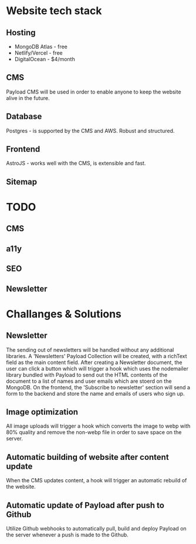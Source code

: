 # Website tech stack

## Hosting

- MongoDB Atlas - free
- Netlify/Vercel - free
- DigitalOcean - $4/month

## CMS

Payload CMS will be used in order to enable anyone to keep the website alive in
the future.

## Database

Postgres - is supported by the CMS and AWS. Robust and structured.

## Frontend

AstroJS - works well with the CMS, is extensible and fast.

## Sitemap

<about-us>
    <jonang-choeling-history />
    <teachers />
    <curriculum />
    <our-administration>
        <cultural-society />
        <monastery />
        <kalachakra />
        <school />
        <fund />
    </our-administration>
    <dharma-centre>
        <delhi-house />
        <arunachal-society />
    </dharma-centre>
</about-us>
<jonang-doctrine>
    <jonang-history>
        <jonang-lineage>
            <buddha-dolpa>
            <yogi-taranath />
        <jonang-lineage />
    <jonang-history />
    <philosophy />
</jonang-doctrine>
<news />
<events>
    <weekly-activities />
    <annual-activities />
    <sutra-studies />
    <retreat />
</events>
<visitors-guide />
<support-us />
<contact />

# TODO

## CMS

## a11y

## SEO

## Newsletter

# Challanges & Solutions

## Newsletter

The sending out of newsletters will be handled without any additional libraries.
A 'Newsletters' Payload Collection will be created, with a richText field as the
main content field. After creating a Newsletter document, the user can click a
button which will trigger a hook which uses the nodemailer library bundled with
Payload to send out the HTML contents of the document to a list of names and
user emails which are stoerd on the MongoDB. On the frontend, the 'Subscribe to
newsletter' section will send a form to the backend and store the name and
emails of users who sign up.

## Image optimization

All image uploads will trigger a hook which converts the image to webp with 80%
quality and remove the non-webp file in order to save space on the server.

## Automatic building of website after content update

When the CMS updates content, a hook will trigger an automatic rebuild of the
website.

## Automatic update of Payload after push to Github

Utilize Github webhooks to automatically pull, build and deploy Payload on the
server whenever a push is made to the Github.

